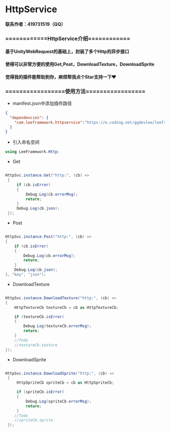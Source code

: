 # HttpService

**联系作者：419731519（QQ）**

### ============HttpService介绍============
#### 基于UnityWebRequest的基础上，封装了多个Http的异步接口
#### 使得可以非常方便的使用Get,Post，DownloadTexture，DownloadSprite
#### 觉得我的插件能帮助到你，麻烦帮我点个Star支持一下❤️

### =================使用方法=================
- manifest.json中添加插件路径
```json
{
  "dependencies": {
	"com.leeframework.httpservice":"https://e.coding.net/ggdevlee/leeframework/HttpService.git#1.0.1"
  }
}
```

- 引入命名空间
```csharp
using LeeFramework.Http;
```

- Get

```csharp

HttpSvc.instance.Get("http:", (cb) =>
 {
	 if (cb.isError)
	 {
		 Debug.Log(cb.errorMsg);
		 return;
	 }
	 Debug.Log(cb.json);
 });

```

- Post

```csharp

HttpSvc.instance.Post("http:", (cb) =>
{
	if (cb.isError)
	{
		Debug.Log(cb.errorMsg);
		return;
	}
	Debug.Log(cb.json);
}, "key", "json");

```

- DownloadTexture

```csharp

HttpSvc.instance.DownloadTexture("http:", (cb) =>
{
	HttpTextureCb textureCb = cb as HttpTextureCb;

	if (textureCb.isError)
	{
		Debug.Log(textureCb.errorMsg);
		return;
	}
	//Todo
	//textureCb.texture
});

```

- DownloadSprite

```csharp

HttpSvc.instance.DownloadSprite("http:", (cb) =>
 {
	 HttpSpriteCb spriteCb = cb as HttpSpriteCb;

	 if (spriteCb.isError)
	 {
		 Debug.Log(spriteCb.errorMsg);
		 return;
	 }
	//Todo
	//spriteCb.sprite
 });

```